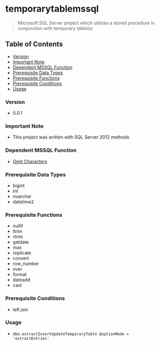 # temporarytablemssql
> Microsoft SQL Server project which utilizes a stored procedure in conjunction with temporary table(s)

## Table of Contents
* [Version](#version)
* [Important Note](#important-note)
* [Dependent MSSQL Function](#dependent-mssql-function)
* [Prerequisite Data Types](#prerequisite-data-types)
* [Prerequisite Functions](#prerequisite-functions)
* [Prerequisite Conditions](#prerequisite-conditions)
* [Usage](#usage)

### Version
* 0.0.1

### **Important Note**
* This project was written with SQL Server 2012 methods

### Dependent MSSQL Function
* [Omit Characters](https://github.com/Cuates/omitcharactersmssql)

### Prerequisite Data Types
* bigint
* int
* nvarchar
* datetime2

### Prerequisite Functions
* nullif
* ltrim
* rtrim
* getdate
* max
* replicate
* convert
* row_number
* over
* format
* dateadd
* cast

### Prerequisite Conditions
* left join

### Usage
* `dbo.extractInsertUpdateTemporaryTable @optionMode = 'extractEntries'`
